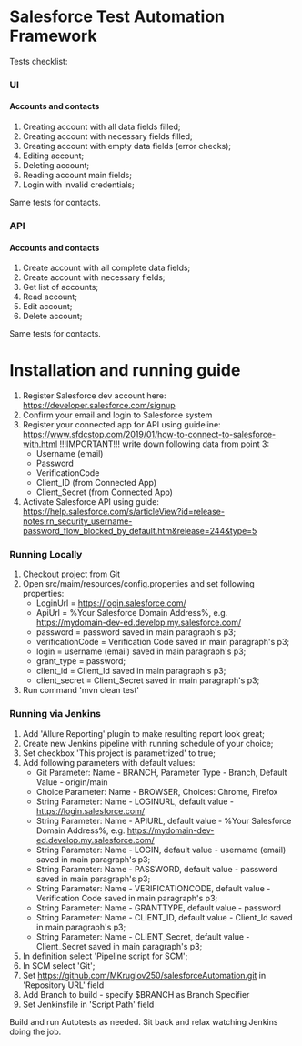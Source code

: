 # Salesforce Test Automation Framework
Tests checklist:

### UI
#### Accounts and contacts
1. Creating account with all data fields filled;
2. Creating account with necessary fields filled;
3. Creating account with empty data fields (error checks);
4. Editing account;
5. Deleting account;
6. Reading account main fields;
7. Login with invalid credentials;

Same tests for contacts.

### API
#### Accounts and contacts
1. Create account with all complete data fields;
2. Create account with necessary fields;
3. Get list of accounts;
4. Read account;
5. Edit account;
6. Delete account;

Same tests for contacts.

# Installation and running guide
1. Register Salesforce dev account here: https://developer.salesforce.com/signup
2. Confirm your email and login to Salesforce system
3. Register your connected app for API using guideline: https://www.sfdcstop.com/2019/01/how-to-connect-to-salesforce-with.html
   !!!IMPORTANT!!! write down following data from point 3:
   - Username (email)
   - Password
   - VerificationCode
   - Client_ID (from Connected App)
   - Client_Secret (from Connected App)
4. Activate Salesforce API using guide: https://help.salesforce.com/s/articleView?id=release-notes.rn_security_username-password_flow_blocked_by_default.htm&release=244&type=5

### Running Locally
1. Checkout project from Git
2. Open src/maim/resources/config.properties and set following properties:
   * LoginUrl = https://login.salesforce.com/
   * ApiUrl = %Your Salesforce Domain Address%, e.g. https://mydomain-dev-ed.develop.my.salesforce.com/
   * password = password saved in main paragraph's p3;
   * verificationCode = Verification Code saved in main paragraph's p3;
   * login = username (email) saved in main paragraph's p3;
   * grant_type = password;
   * client_id = Client_Id saved in main paragraph's p3;
   * client_secret = Client_Secret saved in main paragraph's p3;
3. Run command 'mvn clean test'

### Running via Jenkins
1. Add 'Allure Reporting' plugin to make resulting report look great;
2. Create new Jenkins pipeline with running schedule of your choice; 
3. Set checkbox 'This project is parametrized' to true;
4. Add following parameters with default values:
   * Git Parameter: Name - BRANCH, Parameter Type - Branch, Default Value - origin/main
   * Choice Parameter: Name - BROWSER, Choices: Chrome, Firefox
   * String Parameter: Name - LOGINURL, default value - https://login.salesforce.com/
   * String Parameter: Name - APIURL, default value - %Your Salesforce Domain Address%, e.g. https://mydomain-dev-ed.develop.my.salesforce.com/
   * String Parameter: Name - LOGIN, default value - username (email) saved in main paragraph's p3;
   * String Parameter: Name - PASSWORD, default value - password saved in main paragraph's p3;
   * String Parameter: Name - VERIFICATIONCODE, default value - Verification Code saved in main paragraph's p3;
   * String Parameter: Name - GRANTTYPE, default value - password
   * String Parameter: Name - CLIENT_ID, default value - Client_Id saved in main paragraph's p3;
   * String Parameter: Name - CLIENT_Secret, default value - Client_Secret saved in main paragraph's p3;
5. In definition select 'Pipeline script for SCM';
6. In SCM select 'Git';
7. Set https://github.com/MKruglov250/salesforceAutomation.git in 'Repository URL' field
8. Add Branch to build - specify $BRANCH as Branch Specifier
9. Set Jenkinsfile in 'Script Path' field

Build and run Autotests as needed. Sit back and relax watching Jenkins doing the job. 
